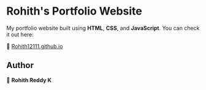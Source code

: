 # Rohith's Portfolio Website

My portfolio website built using **HTML**, **CSS**, and **JavaScript**. You can check it out here:

🔗 [Rohith12111.github.io](https://ironman-3000.github.io/portfolio)

## Author

👤 **Rohith Reddy K**


